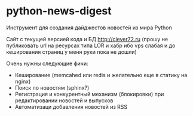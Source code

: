 python-news-digest
==================

Инструмент для создания дайджестов новостей из мира Python

Сайт с текущей версией кода и БД http://clever72.ru 
(прошу не публиковать url на ресурсах типа LOR и хабр ибо vps слабая и до кеширования страниц у меня руки пока не дошли)

Очень нужны следующие фичи:

 - Кеширование (memcahed или redis и желательно еще в статику на nginx)
 - Поиск по новостям (sphinx?)
 - Регистрация и конкурентный механизм (блокировки) при редактировании новостей и выпусков
 - Автоматизаци добавления новостей из RSS
